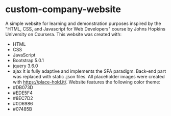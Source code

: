 # custom-company-website
A simple website for learning and demonstration purposes inspired by the "HTML, CSS, and Javascript for Web Developers" course by Johns Hopkins University on Coursera.
This website was created with:
  - HTML
  - CSS
  - JavaScript
  - Bootstrap 5.0.1
  - jquery 3.6.0
  - ajax
It is fully adaptive and implements the SPA paradigm.
Back-end part was replaced with static .json files.
All placeholder images were created with https://place-hold.it/.
Website features the following color theme:
  - #DB073D
  - #EDE5F4
  - #8EC7D2
  - #0D6986
  - #07485B
